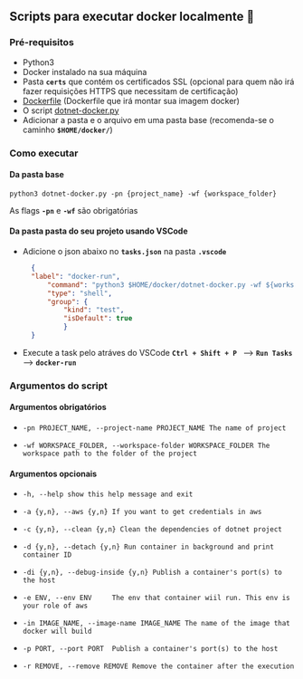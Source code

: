 ## Scripts para executar docker localmente :whale:

### Pré-requisitos
- Python3
- Docker instalado na sua máquina
- Pasta **``certs``** que contém os certificados SSL (opcional para quem não irá fazer requisições HTTPS que necessitam de certificação)
- [Dockerfile](https://github.com/mayconbj15/docker-scripts/blob/master/Dockerfile) (Dockerfile que irá montar sua imagem docker)
- O script [dotnet-docker.py](https://github.com/mayconbj15/docker-scripts/blob/master/dotnet-docker.py)
- Adicionar a pasta e o arquivo em uma pasta base (recomenda-se o caminho **``$HOME/docker/``**)

### Como executar
#### Da pasta base
    python3 dotnet-docker.py -pn {project_name} -wf {workspace_folder}

As flags **``-pn``** e **``-wf``** são obrigatórias

#### Da pasta pasta do seu projeto usando VSCode

- Adicione o json abaixo no **``tasks.json``** na pasta **``.vscode``**

  ```json
    {
    "label": "docker-run",
        "command": "python3 $HOME/docker/dotnet-docker.py -wf ${workspaceFolder} -pn Inter.Crm.TrackSale.Integrator.AtualizaCampanhas.Job",
        "type": "shell",
        "group": {
            "kind": "test",
            "isDefault": true
            }
    }
    ```
- Execute a task pelo atráves do VSCode **``Ctrl + Shift + P ``** --> **``Run Tasks``** --> **``docker-run``** 

### Argumentos do script 

#### Argumentos obrigatórios
- ``-pn PROJECT_NAME, --project-name PROJECT_NAME The name of project``

- ``-wf WORKSPACE_FOLDER, --workspace-folder WORKSPACE_FOLDER The workspace path to the folder of the project``

#### Argumentos opcionais
- ``-h, --help show this help message and exit``
  
- ``-a {y,n}, --aws {y,n} If you want to get credentials in aws``

- ``-c {y,n}, --clean {y,n} Clean the dependencies of dotnet project``
  
- ``-d {y,n}, --detach {y,n} Run container in background and print container ID``

- ``-di {y,n}, --debug-inside {y,n} Publish a container's port(s) to the host``

- ``-e ENV, --env ENV     The env that container wiil run. This env is your role of aws``

- ``-in IMAGE_NAME, --image-name IMAGE_NAME The name of the image that docker will build``

- ``-p PORT, --port PORT  Publish a container's port(s) to the host``
  
- ``-r REMOVE, --remove REMOVE Remove the container after the execution``

